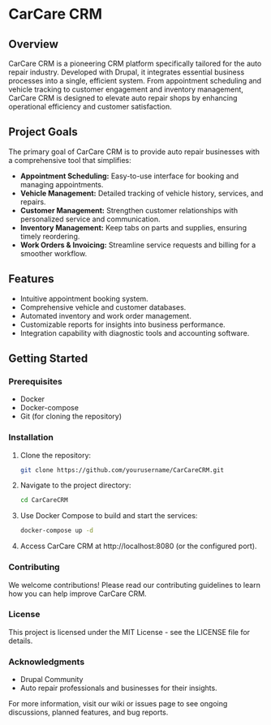 # CarCare CRM

## Overview
CarCare CRM is a pioneering CRM platform specifically tailored for the auto repair industry. Developed with Drupal, it integrates essential business processes into a single, efficient system. From appointment scheduling and vehicle tracking to customer engagement and inventory management, CarCare CRM is designed to elevate auto repair shops by enhancing operational efficiency and customer satisfaction.

## Project Goals
The primary goal of CarCare CRM is to provide auto repair businesses with a comprehensive tool that simplifies:
- **Appointment Scheduling:** Easy-to-use interface for booking and managing appointments.
- **Vehicle Management:** Detailed tracking of vehicle history, services, and repairs.
- **Customer Management:** Strengthen customer relationships with personalized service and communication.
- **Inventory Management:** Keep tabs on parts and supplies, ensuring timely reordering.
- **Work Orders & Invoicing:** Streamline service requests and billing for a smoother workflow.

## Features
- Intuitive appointment booking system.
- Comprehensive vehicle and customer databases.
- Automated inventory and work order management.
- Customizable reports for insights into business performance.
- Integration capability with diagnostic tools and accounting software.

## Getting Started

### Prerequisites
- Docker
- Docker-compose
- Git (for cloning the repository)

### Installation
1. Clone the repository:
    ```bash
    git clone https://github.com/yourusername/CarCareCRM.git
2. Navigate to the project directory:
    ```bash
    cd CarCareCRM
3. Use Docker Compose to build and start the services:
    ```bash
    docker-compose up -d
4. Access CarCare CRM at http://localhost:8080 (or the configured port).

### Contributing
We welcome contributions! Please read our contributing guidelines to learn how you can help improve CarCare CRM.

### License
This project is licensed under the MIT License - see the LICENSE file for details.

### Acknowledgments
- Drupal Community
- Auto repair professionals and businesses for their insights.

For more information, visit our wiki or issues page to see ongoing discussions, planned features, and bug reports.

